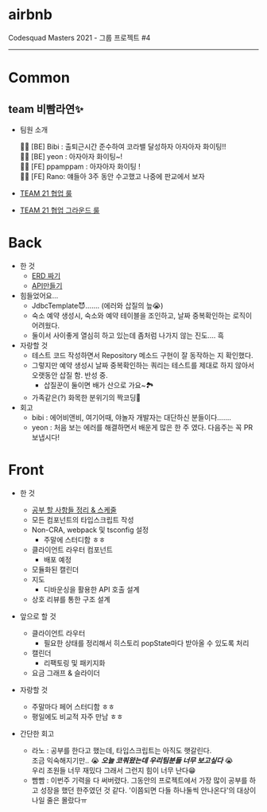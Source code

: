 # airbnb
Codesquad Masters 2021 - 그룹 프로젝트 #4

---

# Common
## team 비빰라연✨
- 팀원 소개

    💁‍♀️ [BE] Bibi : 출퇴근시간 준수하여 코라밸 달성하자 아자아자 화이팅!!   
    💁‍♀️ [BE] yeon : 아자아자 화이팅~!   
    💁‍♂️ [FE] ppamppam : 아자아자 화이팅 !  
    💁‍♂️ [FE] Rano: 얘들아 3주 동안 수고했고 나중에 판교에서 보자  

- [TEAM 21 협업 룰](https://github.com/bibi6666667/airbnb/wiki/TEAM-21-협업-룰)
- [TEAM 21 협업 그라운드 룰](https://github.com/bibi6666667/airbnb/wiki/TEAM-21-협업-그라운드-룰)

# Back
- 한 것
    - [ERD 짜기](https://github.com/bibi6666667/airbnb/wiki/%5BBE%5D-DB-%EC%84%A4%EA%B3%84,-ERD)
    - [API만들기](https://github.com/bibi6666667/airbnb/wiki/%5BBE%5D-API-(%EC%9E%91%EC%84%B1-%EC%A4%91..))
- 힘들었어요...
    - JdbcTemplate😈....... (에러와 삽질의 늪😭)
    - 숙소 예약 생성시, 숙소와 예약 테이블을 조인하고, 날짜 중복확인하는 로직이 어려웠다.
    - 둘이서 사이좋게 열심히 하고 있는데 좀처럼 나가지 않는 진도.... 흑
- 자랑할 것
    - 테스트 코드 작성하면서 Repository 메소드 구현이 잘 동작하는 지 확인했다.
    - 그렇지만 예약 생성시 날짜 중복확인하는 쿼리는 테스트를 제대로 하지 않아서 오랫동안 삽질 함. 반성 중. 
        - 삽질꾼이 둘이면 배가 산으로 가요~🏞
    - 가족같은(?) 화목한 분위기의 짝코딩👭
- 회고 
    - bibi : 에어비앤비, 여기어때, 야놀자 개발자는 대단하신 분들이다.......
    - yeon : 처음 보는 에러를 해결하면서 배운게 많은 한 주 였다. 다음주는 꼭 PR 보냅시다!



# Front

- 한 것
    - [공부 할 사항들 정리 & 스케줄](https://github.com/bibi6666667/airbnb/wiki/%5BFE%5D-공부-할-사항들-정리-&-스케줄)
    - 모든 컴포넌트의 타입스크립트 작성
    - Non-CRA, webpack 및 tsconfig 설정
        - 주말에 스터디함 ㅎㅎ
    - 클라이언트 라우터 컴포넌트
        - 배포 예정
    - 모듈화된 캘린더
    - 지도
        - 디바운싱을 활용한 API 호출 설계
    - 상호 리뷰를 통한 구조 설계
    
- 앞으로 할 것
    - 클라이언트 라우터
        - 필요한 상태를 정리해서 히스토리 popState마다 받아올 수 있도록 처리
    - 캘린더
        - 리팩토링 및 패키지화
    - 요금 그래프 & 슬라이더
- 자랑할 것
    - 주말마다 페어 스터디함 ㅎㅎ
    - 평일에도 비교적 자주 만남 ㅎㅎ

- 간단한 회고
    - 라노 : 공부를 한다고 했는데, 타입스크립트는 아직도 햇갈린다.   
            조금 익숙해지기만.. 😭 **_오늘 코쿼왔는데 우리팀분들 너무 보고싶다_** 😭    
            우리 조원들 너무 재밌다 그래서 그런지 힘이 너무 난다😁  
    - 빰빰 : 이번주 기력을 다 써버렸다. 그동안의 프로젝트에서 가장 많이 공부를 하고 성장을 했던 한주였던 것 같다. '이쯤되면 다들 하나둘씩 안나온다'의 대상이 나일 줄은 몰랐다ㅠ
